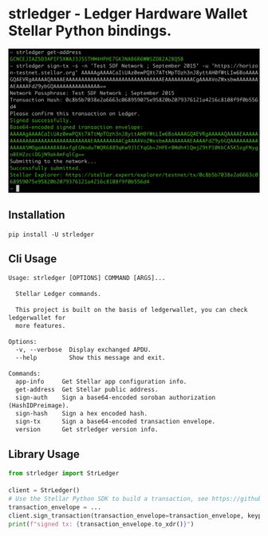 # strledger - Ledger Hardware Wallet Stellar Python bindings.

![example](https://github.com/lightsail-network/strledger/blob/main/img/example.png)

## Installation
```shell
pip install -U strledger
```

## Cli Usage
```text
Usage: strledger [OPTIONS] COMMAND [ARGS]...

  Stellar Ledger commands.

  This project is built on the basis of ledgerwallet, you can check ledgerwallet for
  more features.

Options:
  -v, --verbose  Display exchanged APDU.
  --help         Show this message and exit.

Commands:
  app-info     Get Stellar app configuration info.
  get-address  Get Stellar public address.
  sign-auth    Sign a base64-encoded soroban authorization (HashIDPreimage).
  sign-hash    Sign a hex encoded hash.
  sign-tx      Sign a base64-encoded transaction envelope.
  version      Get strledger version info.
```

## Library Usage

```python
from strledger import StrLedger

client = StrLedger()
# Use the Stellar Python SDK to build a transaction, see https://github.com/StellarCN/py-stellar-base
transaction_envelope = ...
client.sign_transaction(transaction_envelope=transaction_envelope, keypair_index=0)
print(f"signed tx: {transaction_envelope.to_xdr()}")
```